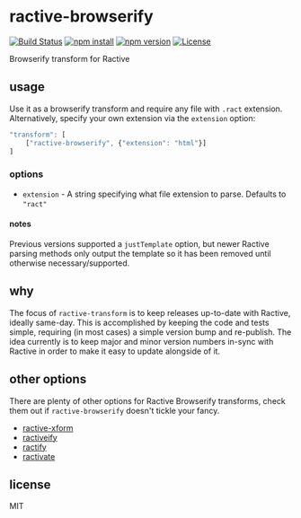 # ractive-browserify

[![Build Status](https://img.shields.io/travis/jarofghosts/ractive-browserify.svg?style=flat-square)](https://travis-ci.org/jarofghosts/ractive-browserify)
[![npm install](https://img.shields.io/npm/dm/ractive-browserify.svg?style=flat-square)](https://www.npmjs.org/package/ractive-browserify)
[![npm version](https://img.shields.io/npm/v/ractive-browserify.svg?style=flat-square)](https://www.npmjs.org/package/ractive-browserify)
[![License](https://img.shields.io/npm/l/ractive-browserify.svg?style=flat-square)](https://github.com/jarofghosts/ractive-browserify/blob/master/LICENSE)

Browserify transform for Ractive

## usage

Use it as a browserify transform and require any file with `.ract` extension.
Alternatively, specify your own extension via the `extension` option:

```js
"transform": [
    ["ractive-browserify", {"extension": "html"}]
]
```

### options

* `extension` - A string specifying what file extension to parse. Defaults to
  `"ract"`

#### notes

Previous versions supported a `justTemplate` option, but newer Ractive parsing
methods only output the template so it has been removed until otherwise
necessary/supported.

## why

The focus of `ractive-transform` is to keep releases up-to-date with Ractive,
ideally same-day. This is accomplished by keeping the code and tests simple,
requiring (in most cases) a simple version bump and re-publish. The idea
currently is to keep major and minor version numbers in-sync with Ractive in
order to make it easy to update alongside of it.

## other options

There are plenty of other options for Ractive Browserify transforms, check them
out if `ractive-browserify` doesn't tickle your fancy.

* [ractive-xform](http://npm.im/ractive-xform)
* [ractiveify](http://npm.im/ractiveify)
* [ractify](http://npm.im/ractify)
* [ractivate](http://npm.im/ractivate)

## license

MIT
